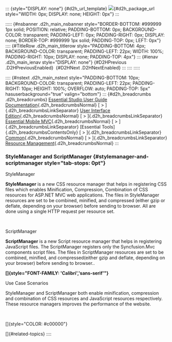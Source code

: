 ::: {style="DISPLAY: none"}
[](ms-xhelp:///?Id=d2h_url_template){#d2h_url_template} ![](!package_url!){#d2h_package_url style="WIDTH: 0px; DISPLAY: none; HEIGHT: 0px"}
:::

::::: {#nsbanner .d2h_main_nsbanner style="BORDER-BOTTOM: #999999 1px solid; POSITION: relative; PADDING-BOTTOM: 0px; BACKGROUND-COLOR: transparent; PADDING-LEFT: 0px; PADDING-RIGHT: 0px; DISPLAY: none; BORDER-TOP: #999999 1px solid; PADDING-TOP: 0px; LEFT: 0px"}
:::: {#TitleRow .d2h_main_titlerow style="PADDING-BOTTOM: 4px; BACKGROUND-COLOR: transparent; PADDING-LEFT: 22px; WIDTH: 100%; PADDING-RIGHT: 10px; DISPLAY: none; PADDING-TOP: 4px"}
::: {#ienav .d2h_main_ienav style="DISPLAY: none"}
[](ms-xhelp:///?Id=88430e60-da63-475d-85aa-2349145272e9){#D2HPrevious .D2HPreviousEnabled}  [](ms-xhelp:///?Id=f0c13bef-af08-4fa1-b391-ef48b66ba963){#D2HNext .D2HNextEnabled}
:::
::::
:::::

:::: {#nstext .d2h_main_nstext style="PADDING-BOTTOM: 10px; BACKGROUND-COLOR: transparent; PADDING-LEFT: 22px; PADDING-RIGHT: 10px; HEIGHT: 100%; OVERFLOW: auto; PADDING-TOP: 5px" hasuserbackground="true" valign="bottom"}
::: {#d2h_breadcrumbs .d2h_breadcrumbs}
[Essential Studio User Guide Documentation](ms-xhelp:///?Id=12457748-09e3-4d74-a240-8e049cedf030){.d2h_breadcrumbsNormal} [ \> ]{.d2h_breadcrumbsLinkSeparator} [User Interface Edition](ms-xhelp:///?Id=c29296b7-531c-413b-a0ec-488ca1f7f669){.d2h_breadcrumbsNormal} [ \> ]{.d2h_breadcrumbsLinkSeparator} [Essential Mobile MVC](ms-xhelp:///?Id=74df42e3-5434-4590-9be6-3ae2f911cbbc){.d2h_breadcrumbsNormal} [ \> ]{.d2h_breadcrumbsLinkSeparator} [Essential Tools]{.d2h_breadcrumbsContentsOnly} [ \> ]{.d2h_breadcrumbsLinkSeparator} [Common](ms-xhelp:///?Id=f04e5491-6be3-4efc-8651-0398bb8b5d51){.d2h_breadcrumbsNormal} [ \> ]{.d2h_breadcrumbsLinkSeparator} [Resource Management](ms-xhelp:///?Id=88430e60-da63-475d-85aa-2349145272e9){.d2h_breadcrumbsNormal}
:::

### StyleManager and ScriptManager {#stylemanager-and-scriptmanager style="tab-stops: 0pt"}

StyleManager

**StyleManager** is a new CSS resource manager that helps in registering CSS files which enables Minification, Compression, Combination of CSS resources for ASP.NET MVC web applications. The files in StyleManager resources are set to be combined, minified, and compressed (either gzip or deflate, depending on your browser) before sending to browser. All are done using a single HTTP request per resource set.

 

ScriptManager

**ScriptManager** is a new Script resource manager that helps in registering JavaScript files. The ScriptManager registers only the Syncfusion.Mvc components script files. The files in ScriptManager resources are set to be combined, minified, and compressed(either gzip and deflate, depending on your browser) before sending to browser..

**[]{style="FONT-FAMILY: 'Calibri','sans-serif'"}**  

Use Case Scenarios

StyleManager and ScriptManager both enable minification, compression and combination of CSS resources and JavaScript resources respectively. These resource managers improves the performance of the website.

 

[]{style="COLOR: #c00000"} 

[]{#related-topics}
::::
